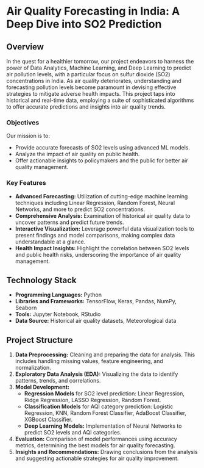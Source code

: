 # Air Quality Forecasting in India: A Deep Dive into SO2 Prediction

## Overview

In the quest for a healthier tomorrow, our project endeavors to harness the power of Data Analytics, Machine Learning, and Deep Learning to predict air pollution levels, with a particular focus on sulfur dioxide (SO2) concentrations in India. As air quality deteriorates, understanding and forecasting pollution levels become paramount in devising effective strategies to mitigate adverse health impacts. This project taps into historical and real-time data, employing a suite of sophisticated algorithms to offer accurate predictions and insights into air quality trends.

### Objectives

Our mission is to:
- Provide accurate forecasts of SO2 levels using advanced ML models.
- Analyze the impact of air quality on public health.
- Offer actionable insights to policymakers and the public for better air quality management.

### Key Features

- **Advanced Forecasting:** Utilization of cutting-edge machine learning techniques including Linear Regression, Random Forest, Neural Networks, and more to predict SO2 concentrations.
- **Comprehensive Analysis:** Examination of historical air quality data to uncover patterns and predict future trends.
- **Interactive Visualization:** Leverage powerful data visualization tools to present findings and model comparisons, making complex data understandable at a glance.
- **Health Impact Insights:** Highlight the correlation between SO2 levels and public health risks, underscoring the importance of air quality management.

## Technology Stack

- **Programming Languages:** Python
- **Libraries and Frameworks:** TensorFlow, Keras, Pandas, NumPy, Seaborn
- **Tools:** Jupyter Notebook, RStudio
- **Data Source:** Historical air quality datasets, Meteorological data

## Project Structure

1. **Data Preprocessing:** Cleaning and preparing the data for analysis. This includes handling missing values, feature engineering, and normalization.
2. **Exploratory Data Analysis (EDA):** Visualizing the data to identify patterns, trends, and correlations.
3. **Model Development:**
   - **Regression Models** for SO2 level prediction: Linear Regression, Ridge Regression, LASSO Regression, Random Forest.
   - **Classification Models** for AQI category prediction: Logistic Regression, KNN, Random Forest Classifier, AdaBoost Classifier, XGBoost Classifier.
   - **Deep Learning Models:** Implementation of Neural Networks to predict SO2 levels and AQI categories.
4. **Evaluation:** Comparison of model performances using accuracy metrics, determining the best models for air quality forecasting.
5. **Insights and Recommendations:** Drawing conclusions from the analysis and suggesting actionable strategies for air quality improvement.
